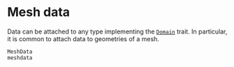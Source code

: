 # Mesh data

Data can be attached to any type implementing the [`Domain`](@ref) trait.
In particular, it is common to attach data to geometries of a mesh.

```@docs
MeshData
meshdata
```
